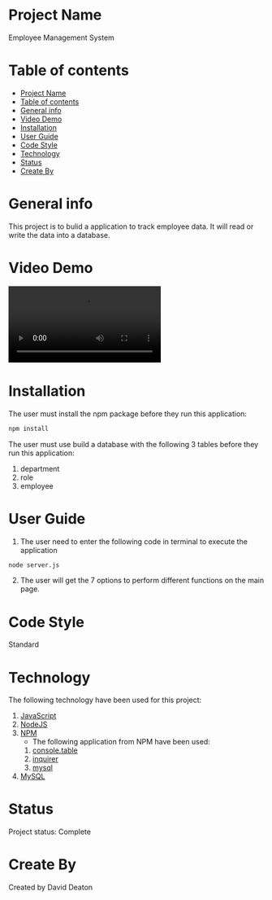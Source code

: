 # Project Name

Employee Management System

# Table of contents

- [Project Name](#project-name)
- [Table of contents](#table-of-contents)
- [General info](#general-info)
- [Video Demo](#video-demo)
- [Installation](#installation)
- [User Guide](#user-guide)
- [Code Style](#code-style)
- [Technology](#technology)
- [Status](#status)
- [Create By](#create-by)

# General info

This project is to bulid a application to track employee data.  It will read or write the data into a database.

# Video Demo
![Video Demo](assets/EMS-HW12.mp4)

# Installation

The user must install the npm package before they run this application:

```sh
npm install
```

The user must use build a database with the following 3 tables before they run this application:

1. department
2. role
3. employee


# User Guide

1. The user need to enter the following code in terminal to execute the application

```sh
node server.js
```

2. The user will get the 7 options to perform different functions on the main page.

# Code Style

Standard

# Technology

The following technology have been used for this project:

1. [JavaScript](https://www.javascript.com/)
2. [NodeJS](https://nodejs.org/en/)
3. [NPM](https://www.npmjs.com/)
   - The following application from NPM have been used:
   1. [console.table](https://github.com/bahmutov/console.table)
   2. [inquirer](https://github.com/SBoudrias/Inquirer.js#readme)
   3. [mysql](https://github.com/mysqljs/mysql#readme)
4. [MySQL](https://www.mysql.com/)

# Status

Project status: Complete


# Create By

Created by David Deaton